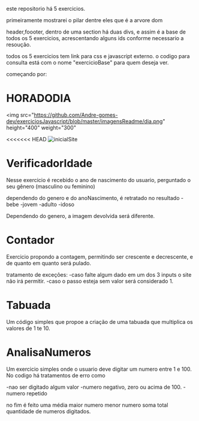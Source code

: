 este repositorio há 5 exercicios.

primeiramente mostrarei o pilar dentre eles que é a arvore dom

header,foooter, dentro de uma section há duas divs, e assim é a base de todos os 5 exercicios, acrescentando alguns ids conforme necessario a resoução.

todos os 5 exercicios tem link para css e javascript externo. o codigo para consulta está com o nome "exercicioBase" para quem deseja ver.

começando por:

<h1>HORADODIA</h1>

<img src="https://github.com/Andre-gomes-dev/exerciciosJavascript/blob/master/imagensReadme/dia.png" height="400" weight="300" </img>



<<<<<<< HEAD
<img src="home/Documents/readmeJavascript/iniciaHoraDoDia.png" alt="inicialSite" tittle="">

<h1>VerificadorIdade</h1>

Nesse exercicio é recebido o ano de nascimento do usuario, perguntado o seu gênero (masculino ou feminino)

dependendo do genero e do anoNascimento, é retratado no resultado
-bebe
-jovem
-adulto
-idoso

Dependendo do genero, a imagem devolvida será diferente.

<h1>Contador</h1>

Exercicio propondo a contagem, permitindo ser crescente e decrescente, e de quanto em quanto será pulado.

tratamento de exceções:
-caso falte algum dado em um dos 3 inputs o site não irá permitir.
-caso o passo esteja sem valor será considerado 1.

<h1>Tabuada</h1>

Um código simples que propoe a criação de uma tabuada que multiplica os valores de 1 te 10.

<h1>AnalisaNumeros</h1>

Um exercicio simples onde o usuario deve digitar um numero entre 1 e 100. No codigo há tratamentos de erro como

-nao ser digitado algum valor
-numero negativo, zero ou acima de 100.
-numero repetido

no fim é feito uma média
maior numero
menor numero
soma total
quantidade de numeros digitados.
